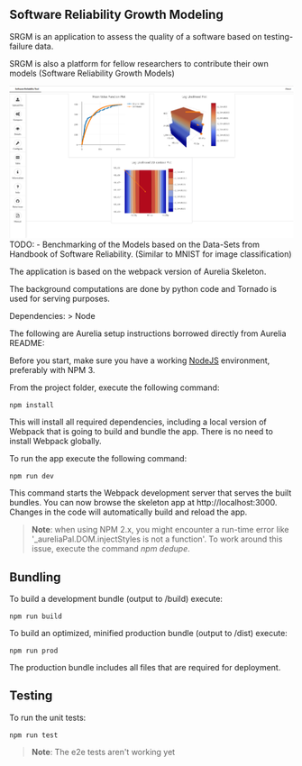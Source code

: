 ## Software Reliability Growth Modeling

SRGM is an application to assess the quality of a software based on testing-failure data.

SRGM is also a platform for fellow researchers to contribute their own models (Software Reliability Growth Models)

![](https://github.com/arhik/SRGM-app/blob/master/.images/App.png)
TODO:
	- Benchmarking of the Models based on the Data-Sets from Handbook of Software Reliability. (Similar to MNIST for image classification)

The application is based on the webpack version of Aurelia Skeleton.

The background computations are done by python code and Tornado is used for serving purposes.

Dependencies:
	> Node

The following are Aurelia setup instructions borrowed directly from Aurelia README: 

Before you start, make sure you have a working [NodeJS](http://nodejs.org/) environment, preferably with NPM 3.

From the project folder, execute the following command:

```shell
npm install
```

This will install all required dependencies, including a local version of Webpack that is going to
build and bundle the app. There is no need to install Webpack globally.

To run the app execute the following command:

```shell
npm run dev
```

This command starts the Webpack development server that serves the built bundles.
You can now browse the skeleton app at http://localhost:3000. Changes in the code
will automatically build and reload the app.

> **Note**: when using NPM 2.x, you might encounter a run-time error like '_aureliaPal.DOM.injectStyles is not a function'.
To work around this issue, execute the command *npm dedupe*.

## Bundling

To build a development bundle (output to /build) execute:

```shell
npm run build
```

To build an optimized, minified production bundle (output to /dist) execute:

```shell
npm run prod
```

The production bundle includes all files that are required for deployment.

## Testing
To run the unit tests:

```shell
npm run test
```

> **Note**: The e2e tests aren't working yet
